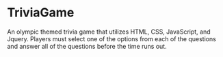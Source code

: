 # TriviaGame
An olympic themed trivia game that utilizes HTML, CSS, JavaScript, and Jquery. Players must select one of the options from each of the questions and answer all of the questions before the time runs out. 
